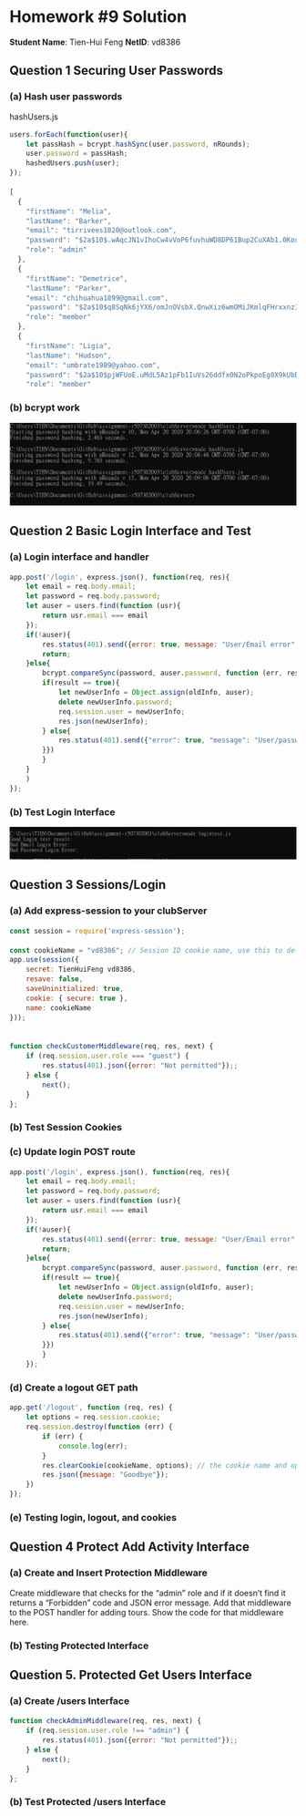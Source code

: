 # Homework #9 Solution
**Student Name**:  Tien-Hui Feng
**NetID**: vd8386


## Question 1 Securing User Passwords

### (a) Hash user passwords

hashUsers.js
``` javascript
users.forEach(function(user){
    let passHash = bcrypt.hashSync(user.password, nRounds);
    user.password = passHash;
    hashedUsers.push(user);    
});

[
  {
    "firstName": "Melia",
    "lastName": "Barker",
    "email": "tirrivees1820@outlook.com",
    "password": "$2a$10$.wAqcJN1vIhoCw4vVoP6fuvhuWD8DP61Bup2CuXAb1.0KouLdqNzq",
    "role": "admin"
  },
  {
    "firstName": "Demetrice",
    "lastName": "Parker",
    "email": "chihuahua1899@gmail.com",
    "password": "$2a$10$q8SqNk6jYX6/omJnOVsbX.QnwXiz6wmOMiJKmlqFHrxxnzIX7lgWG",
    "role": "member"
  },
  {
    "firstName": "Ligia",
    "lastName": "Hudson",
    "email": "umbrate1989@yahoo.com",
    "password": "$2a$10$pjWFUoE.uMdL5Az1pFb1IuVs26ddfx0N2oPkpoEg0X9kUbDzifDVK",
    "role": "member"
```

### (b) bcrypt work
![13sec](images/1b.JPG)


## Question 2 Basic Login Interface and Test

### (a) Login interface and handler
```javascript 
app.post('/login', express.json(), function(req, res){
    let email = req.body.email; 
    let password = req.body.password; 
    let auser = users.find(function (usr){
        return usr.email === email
    });
    if(!auser){
        res.status(401).send({error: true, message: "User/Email error" });
        return;
    }else{
        bcrypt.compareSync(password, auser.password, function (err, result){
        if(result == true){
            let newUserInfo = Object.assign(oldInfo, auser);
            delete newUserInfo.password; 
            req.session.user = newUserInfo; 
            res.json(newUserInfo);
        } else{
            res.status(401).send({"error": true, "message": "User/password error" });
        }}) 
        }
    }
    )
});

```

### (b) Test Login Interface
![loginTest](images/2b.JPG)


## Question 3 Sessions/Login

### (a) Add express-session to your clubServer
```javascript
const session = require('express-session');

const cookieName = "vd8386"; // Session ID cookie name, use this to delete cookies too.
app.use(session({
	secret: TienHuiFeng vd8386,
	resave: false,
	saveUninitialized: true,
	cookie: { secure: true },
    name: cookieName
}));


function checkCustomerMiddleware(req, res, next) {
	if (req.session.user.role === "guest") {
		res.status(401).json({error: "Not permitted"});;
	} else {
		next();
	}
};

```

### (b) Test Session Cookies


### (c) Update login POST route
```javascript 
app.post('/login', express.json(), function(req, res){
    let email = req.body.email; 
    let password = req.body.password; 
    let auser = users.find(function (usr){
        return usr.email === email
    });
    if(!auser){
        res.status(401).send({error: true, message: "User/Email error" });
        return;
    }else{
        bcrypt.compareSync(password, auser.password, function (err, result){
        if(result == true){
            let newUserInfo = Object.assign(oldInfo, auser);
            delete newUserInfo.password; 
            req.session.user = newUserInfo; 
            res.json(newUserInfo);
        } else{
            res.status(401).send({"error": true, "message": "User/password error" });
        }}) 
        }
    });

```

### (d) Create a logout GET path 
```javascript 
app.get('/logout', function (req, res) {
	let options = req.session.cookie;
	req.session.destroy(function (err) {
		if (err) {
			console.log(err);
		}
		res.clearCookie(cookieName, options); // the cookie name and options
		res.json({message: "Goodbye"});
	})
});

``` 

### (e) Testing login, logout, and cookies




## Question 4 Protect Add Activity Interface

### (a) Create and Insert Protection Middleware 
Create middleware that checks for the “admin” role and if it doesn’t find it returns a “Forbidden” code and JSON error message. Add that middleware to the POST handler for adding tours. Show the code for that middleware here.


### (b) Testing Protected Interface




## Question 5. Protected Get Users Interface

### (a) Create /users Interface
```javascript 
function checkAdminMiddleware(req, res, next) {
	if (req.session.user.role !== "admin") {
		res.status(401).json({error: "Not permitted"});;
	} else {
		next();
	}
};


```


### (b) Test Protected /users Interface

